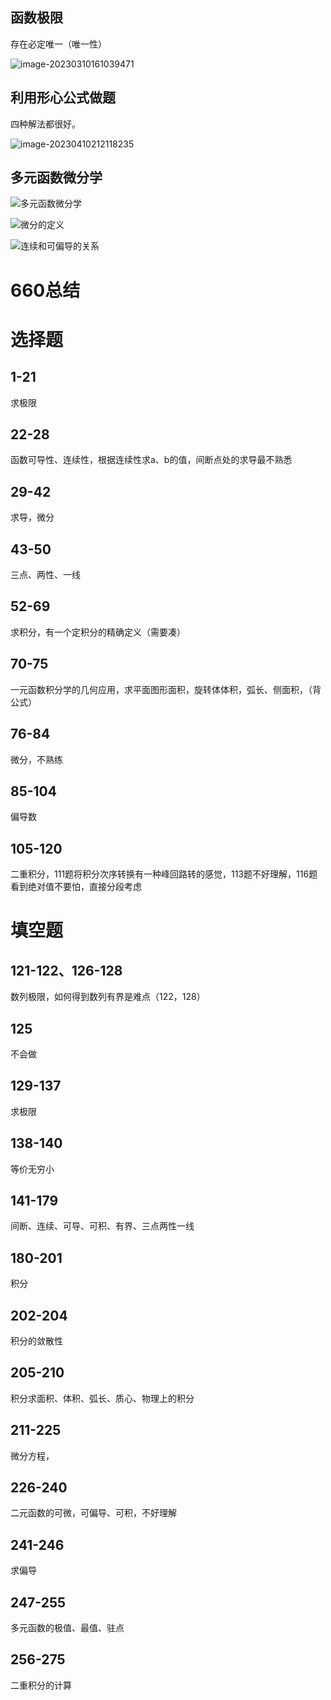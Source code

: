 ## 函数极限

存在必定唯一（唯一性）

![image-20230310161039471](数学基础知识.assets/image-20230310161039471.png)

## 利用形心公式做题

四种解法都很好。

![image-20230410212118235](数学基础知识.assets/image-20230410212118235.png)

## 多元函数微分学

![多元函数微分学](数学基础知识.assets/image-20230620105348519.png)

![微分的定义](数学基础知识.assets/image-20230620110343010.png)

![连续和可偏导的关系](数学基础知识.assets/image-20230620161814394.png)

# 660总结

# 选择题

## 1-21

求极限

## 22-28

函数可导性、连续性，根据连续性求a、b的值，间断点处的求导最不熟悉

## 29-42

求导，微分

## 43-50

三点、两性、一线

## 52-69

求积分，有一个定积分的精确定义（需要凑）

## 70-75

一元函数积分学的几何应用，求平面图形面积，旋转体体积，弧长、侧面积，（背公式）

## 76-84

微分，不熟练

## 85-104

偏导数

## 105-120

二重积分，111题将积分次序转换有一种峰回路转的感觉，113题不好理解，116题看到绝对值不要怕，直接分段考虑

# 填空题

## 121-122、126-128

数列极限，如何得到数列有界是难点（122，128）

## 125

不会做

## 129-137

求极限

## 138-140

等价无穷小

## 141-179

间断、连续、可导、可积、有界、三点两性一线

## 180-201

积分

## 202-204

积分的敛散性

## 205-210

积分求面积、体积、弧长、质心、物理上的积分

## 211-225

微分方程，

## 226-240

二元函数的可微，可偏导、可积，不好理解

## 241-246

求偏导

## 247-255

多元函数的极值、最值、驻点

## 256-275

二重积分的计算
